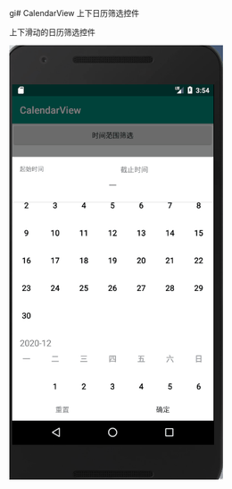 gi# CalendarView
上下日历筛选控件

上下滑动的日历筛选控件

![image](https://github.com/tianstardust/CalendarView/blob/main/remadme/image/showing.gif)
